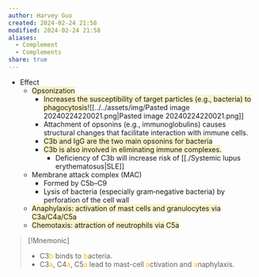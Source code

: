 ```yaml
---
author: Harvey Guo
created: 2024-02-24 21:58
modified: 2024-02-24 21:58
aliases:
  - Complement
  - Complements
share: true
---
```


- Effect
	- <span style="background:rgba(240, 200, 0, 0.2)">Opsonization</span>
		- <span style="background:rgba(240, 200, 0, 0.2)">Increases the susceptibility of target particles (e.g., bacteria) to phagocytosis</span>![[../../assets/img/Pasted image 20240224220021.png|Pasted image 20240224220021.png]]
		- Attachment of opsonins (e.g., immunoglobulins) causes structural changes that facilitate interaction with immune cells.
		- <span style="background:rgba(240, 200, 0, 0.2)">C3b and IgG are the two main opsonins for bacteria</span>
		- <span style="background:rgba(240, 200, 0, 0.2)">C3b is also involved in eliminating immune complexes.</span>
			- Deficiency of C3b will increase risk of [[./Systemic lupus erythematosus|SLE]]
	- Membrane attack complex (MAC)
		- Formed by C5b–C9
		- Lysis of bacteria (especially gram‑negative bacteria) by perforation of the cell wall
	- <span style="background:rgba(240, 200, 0, 0.2)">Anaphylaxis: activation of mast cells and granulocytes via C3a/C4a/C5a</span>
	- <span style="background:rgba(240, 200, 0, 0.2)">Chemotaxis: attraction of neutrophils via C5a</span>

>[!Mnemonic] 
>- C3<font color="#ffc000">b</font> binds to <font color="#ffc000">b</font>acteria.
>- C3<font color="#ffc000">a</font>, C4<font color="#ffc000">a</font>, C5<font color="#ffc000">a</font> lead to mast-cell <font color="#ffc000">a</font>ctivation and <font color="#ffc000">a</font>naphylaxis.